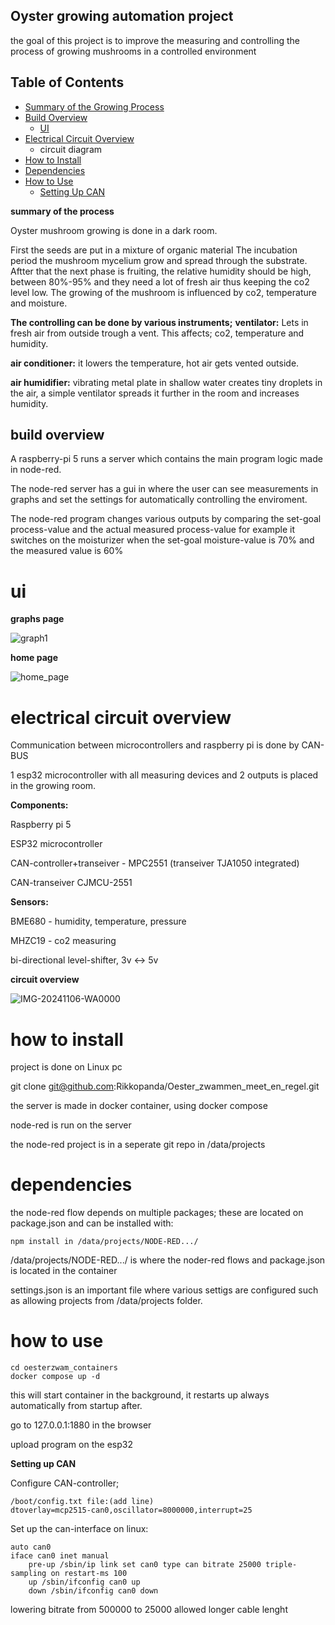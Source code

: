 
## Oyster growing automation project
the goal of this project is to improve the measuring and controlling the process of growing mushrooms in a controlled environment

## Table of Contents
- [Summary of the Growing Process](#summary-of-the-growing-process)
- [Build Overview](#build-overview)
  - [UI](#ui)
- [Electrical Circuit Overview](#electrical-circuit-overview)
  - circuit diagram
- [How to Install](#how-to-install)
- [Dependencies](#dependencies)
- [How to Use](#how-to-use)
  - [Setting Up CAN](#setting-up-can)

**summary of the process**

Oyster mushroom growing is done in a dark room.

First the seeds are put in a mixture of organic material
The incubation period the mushroom mycelium grow and spread through the substrate.
Aftter that the next phase is fruiting, the relative humidity should be high, between 80%-95% and they need a lot of fresh air thus keeping the co2 level low.
The growing of the mushroom is influenced by co2, temperature and moisture.

**The controlling can be done by various instruments;**
**ventilator:** 
Lets in fresh air from outside trough a vent.
This affects; co2, temperature and humidity.

**air conditioner:**
it lowers the temperature, hot air gets vented outside.

**air humidifier:**
vibrating metal plate in shallow water creates tiny droplets in the air, a simple ventilator spreads it further in the room and increases humidity.

## build overview

A raspberry-pi 5 runs a server which contains the main program logic made in node-red.

The node-red server has a gui in where the user can see measurements in graphs
and set the settings for automatically controlling the enviroment.

The node-red program changes various outputs by comparing the set-goal process-value and the actual measured process-value
for example it switches on the moisturizer when the set-goal moisture-value is 70% and the measured value is 60%



# ui
**graphs page**

![graph1](https://github.com/user-attachments/assets/ab44abb5-f7f7-415c-ac4e-e018b33c205c)

**home page**

![home_page](https://github.com/user-attachments/assets/5c770ff9-78f0-47a3-8079-64137895af45)




# electrical circuit overview

Communication between microcontrollers and raspberry pi is done by CAN-BUS

1 esp32 microcontroller with all measuring devices and 2 outputs is placed in the growing room.

**Components:**

Raspberry pi 5

ESP32 microcontroller

CAN-controller+transeiver - MPC2551 (transeiver TJA1050 integrated)

CAN-transeiver CJMCU-2551

**Sensors:**

BME680 - humidity, temperature, pressure

MHZC19 - co2 measuring

bi-directional level-shifter, 3v <-> 5v


**circuit overview**

![IMG-20241106-WA0000](https://github.com/user-attachments/assets/de03d8e4-49be-420d-9d4e-5c1c2054cd67)





# how to install
project is done on Linux pc

git clone git@github.com:Rikkopanda/Oester_zwammen_meet_en_regel.git

the server is made in docker container, using docker compose

node-red is run on the server

the node-red project is in a seperate git repo in /data/projects

# dependencies

the node-red flow depends on multiple packages; these are located on package.json
and can be installed with:
```
npm install in /data/projects/NODE-RED.../
```
/data/projects/NODE-RED.../ is where the noder-red flows and package.json is located in the container

settings.json is an important file where various settigs are configured such as allowing projects from /data/projects folder.

# how to use
```
cd oesterzwam_containers
docker compose up -d
```
this will start container in the background, it restarts up always automatically from startup after.

go to 127.0.0.1:1880 in the browser

upload program on the esp32

**Setting up CAN**

Configure CAN-controller;
```
/boot/config.txt file:(add line)
dtoverlay=mcp2515-can0,oscillator=8000000,interrupt=25
```
Set up the can-interface on linux:
```
auto can0
iface can0 inet manual
    pre-up /sbin/ip link set can0 type can bitrate 25000 triple-sampling on restart-ms 100
    up /sbin/ifconfig can0 up
    down /sbin/ifconfig can0 down
```
lowering bitrate from 500000 to 25000 allowed longer cable lenght


